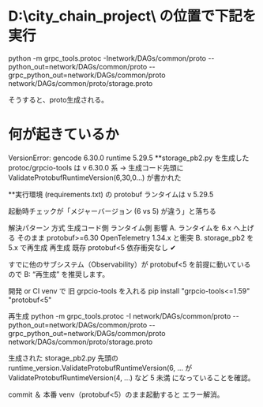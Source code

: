 

# D:\city_chain_project\  の位置で下記を実行
python -m grpc_tools.protoc -Inetwork/DAGs/common/proto --python_out=network/DAGs/common/proto --grpc_python_out=network/DAGs/common/proto network/DAGs/common/proto/storage.proto

そうすると、proto生成される。


# 何が起きているか
VersionError: gencode 6.30.0  runtime 5.29.5
**storage_pb2.py を生成した protoc/grpcio-tools は v 6.30.0 系
→ 生成コード先頭に ValidateProtobufRuntimeVersion(6,30,0…) が書かれた

**実行環境 (requirements.txt) の protobuf ランタイムは v 5.29.5

起動時チェックが「メジャーバージョン (6 vs 5) が違う」と落ちる

解決パターン
方式	生成コード側	ランタイム側	影響
A. ランタイムを 6.x へ上げる	そのまま	protobuf>=6.30	OpenTelemetry 1.34.x と衝突
B. storage_pb2 を 5.x で再生成	再生成	既存 protobuf<5	依存衝突なし ✔

すでに他のサブシステム（Observability）が protobuf<5 を前提に動いているので
B: “再生成” を推奨します。

開発 or CI venv で 旧 grpcio-tools を入れる
pip install "grpcio-tools<=1.59" "protobuf<5"

再生成
python -m grpc_tools.protoc -I network/DAGs/common/proto
--python_out=network/DAGs/common/proto
--grpc_python_out=network/DAGs/common/proto
network/DAGs/common/proto/storage.proto

生成された storage_pb2.py 先頭の
runtime_version.ValidateProtobufRuntimeVersion(6, ... が
ValidateProtobufRuntimeVersion(4, ...) など 5 未満 になっていることを確認。

commit ＆ 本番 venv（protobuf<5）のまま起動すると エラー解消。
